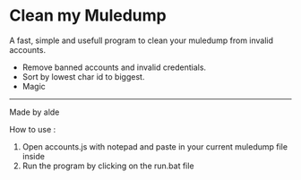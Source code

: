 Clean my Muledump
=========

A fast, simple and usefull program to clean your muledump from invalid accounts.

  - Remove banned accounts and invalid credentials.
  - Sort by lowest char id to biggest.
  - Magic
---
Made by alde


How to use :

1. Open accounts.js with notepad and paste in your current muledump file inside
2. Run the program by clicking on the run.bat file